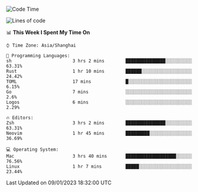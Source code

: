 <!--START_SECTION:waka-->
![Code Time](http://img.shields.io/badge/Code%20Time-1%2C105%20hrs%205%20mins-blue)

![Lines of code](https://img.shields.io/badge/From%20Hello%20World%20I%27ve%20Written-24%20Thousand%20lines%20of%20code-blue)

📊 **This Week I Spent My Time On** 

```text
⌚︎ Time Zone: Asia/Shanghai

💬 Programming Languages: 
sh                       3 hrs 2 mins        ███████████████░░░░░░░░░░   63.31% 
Rust                     1 hr 10 mins        ██████░░░░░░░░░░░░░░░░░░░   24.42% 
TOML                     17 mins             █░░░░░░░░░░░░░░░░░░░░░░░░   6.15% 
Go                       7 mins              ░░░░░░░░░░░░░░░░░░░░░░░░░   2.6% 
Logos                    6 mins              ░░░░░░░░░░░░░░░░░░░░░░░░░   2.29%

🔥 Editors: 
Zsh                      3 hrs 2 mins        ███████████████░░░░░░░░░░   63.31% 
Neovim                   1 hr 45 mins        █████████░░░░░░░░░░░░░░░░   36.69%

💻 Operating System: 
Mac                      3 hrs 40 mins       ███████████████████░░░░░░   76.56% 
Linux                    1 hr 7 mins         █████░░░░░░░░░░░░░░░░░░░░   23.44%

```


 Last Updated on 09/01/2023 18:32:00 UTC
<!--END_SECTION:waka-->
